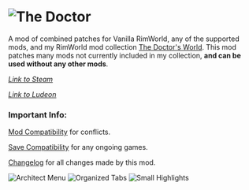![The Doctor](https://i.imgur.com/eJ2Cm9s.png)  
========
A mod of combined patches for Vanilla RimWorld, any of the supported mods, and my RimWorld mod collection [The Doctor's World](https://steamcommunity.com/sharedfiles/filedetails/?id=1568763074). This mod patches many mods not currently included in my collection, **and can be used without any other mods**.

_[Link to Steam](https://steamcommunity.com/sharedfiles/filedetails/?id=1568744597)_

_[Link to Ludeon](https://ludeon.com/forums/index.php?topic=47165.msg447416#msg447416)_

### Important Info:
[Mod Compatibility](https://github.com/DrZhivago1/DocWorld/wiki/2.-Mod-Compatibility) for conflicts.

[Save Compatibility](https://github.com/DrZhivago1/DocWorld/wiki/3.-Save-Compatibility) for any ongoing games.

[Changelog](https://github.com/DrZhivago1/DocWorld/wiki/4.-Changelog) for all changes made by this mod.

![Architect Menu](https://i.imgur.com/R8OMzhl.png)
![Organized Tabs](https://i.imgur.com/97oTK59.png)
![Small Highlights](https://i.imgur.com/KLzds94.png)
